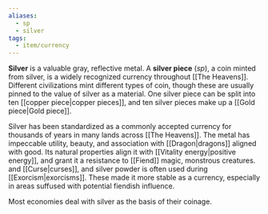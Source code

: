 ```yaml
---
aliases:
  - sp
  - silver
tags:
  - item/currency
---
```

**Silver** is a valuable gray, reflective metal. A **silver piece** (*sp*), a coin minted from silver, is a widely recognized currency throughout [[The Heavens]]. Different civilizations mint different types of coin, though these are usually pinned to the value of silver as a material. One silver piece can be split into ten [[copper piece|copper pieces]], and ten silver pieces make up a [[Gold piece|Gold piece]].

Silver has been standardized as a commonly accepted currency for thousands of years in many lands across [[The Heavens]]. The metal has impeccable utility, beauty, and association with [[Dragon|dragons]] aligned with good. Its natural properties align it with [[Vitality energy|positive energy]], and grant it a resistance to [[Fiend]] magic, monstrous creatures. and [[Curse|curses]], and silver powder is often used during [[Exorcism|exorcisms]]. These made it more stable as a currency, especially in areas suffused with potential fiendish influence.

Most economies deal with silver as the basis of their coinage.

